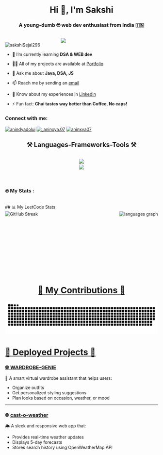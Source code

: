 <h1 align="center">Hi 👋, I'm Sakshi</h1>
<h3 align="center">A young-dumb 🤓 web dev enthusiast from India 🇮🇳</h3>
<br/>
<img align="right" width="320" src="https://i.imgflip.com/65efzo.gif"  />
<p align="left"> <img src="https://komarev.com/ghpvc/?username=sakshiSejal296&label=Profile%20views&color=ff69b4&style=flat" alt="sakshiSejal296" /> </p>

- 🌱 I’m currently learning **DSA & WEB dev**

- 👨‍💻 All of my projects are available at [Portfolio](https://sakshisejal296.github.io/Portfolio/)

- 💬 Ask me about **Java, DSA, JS**

- 📫 Reach me by sending an [email](mailto:sakszipriya29@gmail.com)

- 📄 Know about my experiences in [Linkedin](https://www.linkedin.com/in/sakshi-priya-878b19258/)

- ⚡ Fun fact: **Chai tastes way better than Coffee, No caps!**

<h3 align="left">Connect with me:</h3>
<p align="left">
<a href="https://linkedin.com/in/sakshi-priya-878b19258" target="blank"><img align="center" src="https://raw.githubusercontent.com/rahuldkjain/github-profile-readme-generator/master/src/images/icons/Social/linked-in-alt.svg" alt="anindyadolui" height="30" width="40" /></a>
<a href="https://instagram.com/_.sezz06" target="blank"><img align="center" src="https://raw.githubusercontent.com/rahuldkjain/github-profile-readme-generator/master/src/images/icons/Social/instagram.svg" alt="_aninxya.07" height="30" width="36" /></a>
<a href="https://www.leetcode.com/_sezz06" target="blank"><img align="center" src="https://raw.githubusercontent.com/rahuldkjain/github-profile-readme-generator/master/src/images/icons/Social/leet-code.svg" alt="aninxya07" height="30" width="40" /></a>
</p>

<h2 align="center">⚒️ Languages-Frameworks-Tools ⚒️</h2>
<br/>
<div align="center">
    <img src="https://skillicons.dev/icons?i=c,java,html,css,java,git,github" />
    <br>
    <img src="https://skillicons.dev/icons?i=figma,postman,vscode" /><br>
</div>

</br>

<!-- <h3 align="left">   Music taste💚 :</h3>
<br/> -->
<!-- <img src="https://spotify-recently-played-readme.vercel.app/api?user=31cn5nqorrixlwikwa372aegnez4" /> -->
<!-- <div align="left">
  <a href="https://open.spotify.com/user/31cn5nqorrixlwikwa372aegnez4">

    <img src="https://spotify-recently-played-readme.vercel.app/api?user=31knnvoet6ju34ciqomm2m2x4zk4?si=sv0S5m8WQLizoZ8SjuSiJg&count=3" alt="Spotify recently played" />
  </a>
</div> -->
<br/> 

<h3 align="left">🔥 My Stats :</h3>
<br/>
## 📊 My LeetCode Stats

<!--START_SECTION:leetcode-stats-->
<!--END_SECTION:leetcode-stats-->

<div align="center">
   <a href="https://git.io/streak-stats"><img src="https://streak-stats.demolab.com?user=sakshiSejal296&theme=dracula&border_radius=5.6&card_width=320" alt="GitHub Streak" height="230" align="left"/>
  <img src="https://github-readme-stats.vercel.app/api/top-langs?username=aninxya07&locale=en&hide_title=false&layout=compact&card_width=230&langs_count=5&theme=dracula&hide_border=false" height="230" alt="languages graph" align="right"/>
    <br/>
</div>

<div align="center">
    <br/><br/><br/><br/><br/><br/><br/><br/><br/><br/><br/>
  <h1>🐍 My Contributions 🐍</h1>


  <picture>
    <source
      media="(prefers-color-scheme: dark)"
      srcset="https://raw.githubusercontent.com/sakshiSejal296/sakshiSejal296/main/dist/github-contribution-grid-snake-dark.svg" />
    <source
      media="(prefers-color-scheme: light)"
      srcset="https://raw.githubusercontent.com/sakshiSejal296/sakshiSejal296/main/dist/github-contribution-grid-snake.svg" />
    <img
      alt="github contribution grid snake animation"
      src="https://raw.githubusercontent.com/sakshiSejal296/sakshiSejal296/main/dist/github-contribution-grid-snake.svg" />
  </picture>
</div>





   # 🚀 Deployed Projects 🚀

### 🌐 [WARDROBE-GENIE](https://sakshisejal296.github.io/wardrobe-genie/)
🧥 A smart virtual wardrobe assistant that helps users:
- Organize outfits
- Get personalized styling suggestions
- Plan looks based on occasion, weather, or mood

---

### 🌐 [cast-o-weather](https://sakshisejal296.github.io/cast_o_weather/)
🌦️ A sleek and responsive web app that:
- Provides real-time weather updates
- Displays 5-day forecasts
- Stores search history using OpenWeatherMap API



